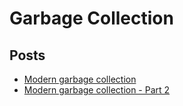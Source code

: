 # Garbage Collection

## Posts

- [Modern garbage collection](https://blog.plan99.net/modern-garbage-collection-911ef4f8bd8e)
- [Modern garbage collection - Part 2](https://blog.plan99.net/modern-garbage-collection-part-2-1c88847abcfd)
